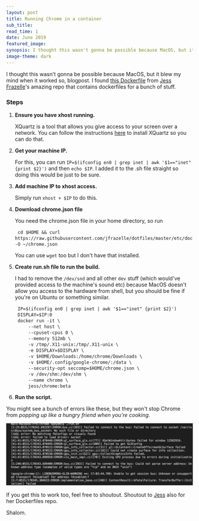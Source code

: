 ```yaml
---
layout: post
title: Running Chrome in a container
sub_title: 
read_time: 1
date: June 2019
featured_image: 
synopsis: I thought this wasn't gonna be possible because MacOS, but it blew my mind when it did so, blogpost.
image-theme: dark
---
```


I thought this wasn't gonna be possible because MacOS, but it blew my mind when it worked so, blogpost. I found [this Dockerfile](https://github.com/jessfraz/dockerfiles/blob/master/chrome/beta/Dockerfile) from [Jess Frazelle](https://github.com/jessfraz)'s amazing repo that contains dockerfiles for a bunch of stuff. 

### Steps

1. **Ensure you have xhost running.** 

    XQuartz is a tool that allows you give access to your screen over a network. You can follow the instructions [here](https://sourabhbajaj.com/blog/2017/02/07/gui-applications-docker-mac/) to install XQuartz so you can do that.

2. **Get your machine IP.** 

    For this, you can run `IP=$(ifconfig en0 | grep inet | awk '$1=="inet" {print $2}')` and then `echo $IP`. I added it to the .sh file straight so doing this would be just to be sure.

3. **Add machine IP to xhost access.**

    Simply run `xhost + $IP` to do this.

4. **Download chrome.json file**

    You need the chrome.json file in your home directory, so run 
        
        cd $HOME && curl https://raw.githubusercontent.com/jfrazelle/dotfiles/master/etc/docker/seccomp/chrome.json -O ~/chrome.json 

    You can use `wget` too but I don't have that installed.

5. **Create run.sh file to run the build.** 

    I had to remove the `/dev/snd` and all other `dev` stuff (which would've provided access to the machine's sound etc) because MacOS doesn't allow you access to the hardware from shell, but you should be fine if you're on Ubuntu or something similar.

        IP=$(ifconfig en0 | grep inet | awk '$1=="inet" {print $2}')
        DISPLAY=$IP:0
        docker run -it \
            --net host \
            --cpuset-cpus 0 \
            --memory 512mb \
            -v /tmp/.X11-unix:/tmp/.X11-unix \
            -e DISPLAY=$DISPLAY \
            -v $HOME/Downloads:/home/chrome/Downloads \
            -v $HOME/.config/google-chrome/:/data \
            --security-opt seccomp=$HOME/chrome.json \
            -v /dev/shm:/dev/shm \
            --name chrome \
            jess/chrome:beta

6. **Run the script.**

You might see a bunch of errors like these, but they won't stop Chrome from *popping up like a hungry friend when you're cooking*.

![](/media/Screen_Shot_2019-05-31_at_18-3dc3bc3e-c0dd-4f85-947f-b1b14853fcc0.04.52.png)

If you get this to work too, feel free to shoutout. Shoutout to [Jess](https://twitter.com/jessfraz) also for her Dockerfiles repo.

Shalom.